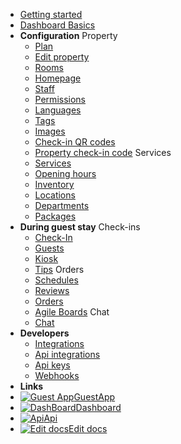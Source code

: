 - [Getting started](getting-started.md)
- [Dashboard Basics](overview.md)
- **Configuration**
  Property
  - [Plan](plan.md)
  - [Edit property](property.md)
  - [Rooms](rooms.md)
  - [Homepage](homepage.md)
  - [Staff](staff.md)
  - [Permissions](permissions.md)
  - [Languages](languages.md)
  - [Tags](tags.md)
  - [Images](images.md)
  - [Check-in QR codes](self-check-in-code.md)
  - [Property check-in code](property-check-in-code.md)
  Services
  - [Services](services.md)
  - [Opening hours](opening-hours.md)
  - [Inventory](inventory.md)
  - [Locations](locations.md)
  - [Departments](order-groups.md)
  - [Packages](packages.md)
- **During guest stay**
  Check-ins
  - [Check-In](checkins.md)
  - [Guests](guests.md)
  - [Kiosk](self-check-in-kiosk.md)
  - [Tips](tips.md)
    Orders
  - [Schedules](schedules.md)
  - [Reviews](reviews.md)
  - [Orders](orders.md)
  - [Agile Boards](agile.md)
    Chat
  - [Chat](chat.md)
- **Developers**
  - [Integrations](integrations.md)
  - [Api integrations](api-integrations.md)
  - [Api keys](api-keys.md)
  - [Webhooks](webhooks.md)
- **Links**
- [![Guest App](https://icongr.am/feather/user.svg?size=16&color=808080)GuestApp](https://guest.guestbell.com)
- [![DashBoard](https://icongr.am/feather/monitor.svg?color=808080&size=16)Dashboard](https://dashboard.guestbell.com)
- [![Api](https://icongr.am/feather/code.svg?size=16&color=808080)Api](https://api.guestbell.com)
- [![Edit docs](https://icongr.am/feather/edit.svg?size=16&color=808080)Edit docs](https://github.com/guestbell/docs)
